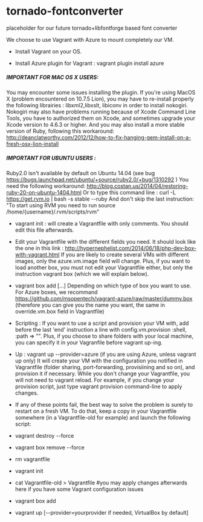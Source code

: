 tornado-fontconverter
=====================

placeholder for our future tornado+libfontforge based font converter

We choose to use Vagrant with Azure to mount completely our VM.
- Install Vagrant on your OS.

- Install Azure plugin for Vagrant : vagrant plugin install azure
#####    IMPORTANT FOR MAC OS X USERS:  
You may encounter some issues installing the plugin. 
If you're using MacOS X (problem encountered on 10.7.5 Lion), you may have to re-install properly the following librairies : libxml2,libxslt, libiconv in order to install nokogiri. 
Nokogiri may also have problems running because of Xcode Command Line Tools, you have to authorized them on Xcode, and sometimes upgrade your Xcode version to 4.6.3 or higher. 
And you may also install a more stable version of Ruby, following this workaround: http://deanclatworthy.com/2012/12/how-to-fix-hanging-gem-install-on-a-fresh-osx-lion-install

#####    IMPORTANT FOR UBUNTU USERS :
Ruby2.0 isn't available by default on Ubuntu 14.04 (see bug https://bugs.launchpad.net/ubuntu/+source/ruby2.0/+bug/1310292 ) 
You need the following workaround: http://blog.costan.us/2014/04/restoring-ruby-20-on-ubuntu-1404.html 
Or to type this command line : curl -L https://get.rvm.io | bash -s stable --ruby 
And don't skip the last instruction: "To start using RVM you need to run source /home/{username}/.rvm/scripts/rvm"

- vagrant init : will create a Vagrantfile with only comments. You should edit this file afterwards.
- Edit your Vagrantfile with the different fields you need. It should look like the one in this link :
http://hypernephelist.com/2014/06/18/php-dev-box-with-vagrant.html
If you are likely to create several VMs with different images, only the azure.vm.image field will change. Plus, if you want to load another box, you must not edit your Vagrantfile either, but only the instruction vagrant box (which we will explain below).

- vagrant box add [...]
Depending on which type of box you want to use. For Azure boxes, we recommand https://github.com/msopentech/vagrant-azure/raw/master/dummy.box (therefore you can give you the name you want, the same in override.vm.box field in Vagrantfile)

- Scripting :
If you want to use a script and provision your VM with, add before the last 'end' instruction a line with config.vm.provision :shell, :path => "<your script path>". 
Plus, if you choose to share folders with your local machine, you can specify it in your Vagranfile before vagrant up-ing.

- Up : 
	vagrant up --provider=azure (if you are using Azure, unless vagrant up only)
	It will create your VM with the configuration you notified in Vagrantfile (folder sharing, port-forwarding, provisiining and so on), and provision it if necessary.
	While you don't change your Vagrantfile, you will not need to vagrant reload. For example, if you change your provision script, just type vagrant provision command-line to apply changes.
	
- If any of these points fail, the best way to solve the problem is surely to restart on a fresh VM. To do that, keep a copy in your Vagrantfile somewhere (in a Vagrantfile-old for example) and launch the following script:
	
- vagrant destroy --force
- vagrant box remove --force <your box name>
- rm vagrantfile
- vagrant init
- cat Vagrantfile-old > Vagrantfile    #you may apply changes afterwards here if you have some Vagrant configuration issues
- vagrant box add <your box name> <your box url>
- vagrant up [--provider=yourprovider if needed, VirtualBox by default]
